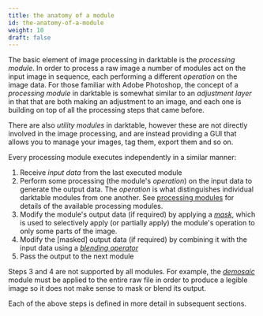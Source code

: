 ```yaml
---
title: the anatomy of a module
id: the-anatomy-of-a-module
weight: 10
draft: false
---
```


The basic element of image processing in darktable is the _processing module_. In order to process a raw image a number of modules act on the input image in sequence, each performing a different _operation_ on the image data. For those familiar with Adobe Photoshop, the concept of a _processing module_ in darktable is somewhat similar to an _adjustment layer_ in that that are both making an adjustment to an image, and each one is building on top of all the processing steps that came before.

There are also _utility modules_ in darktable, however these are not directly involved in the image processing, and are instead providing a GUI that allows you to manage your images, tag them, export them and so on.

Every processing module executes independently in a similar manner:

1. Receive _input data_ from the last executed module
2. Perform some processing (the module's _operation_) on the input data to generate the output data. The _operation_ is what distinguishes individual darktable modules from one another. See [processing modules](../../module-reference/processing-modules/_index.md) for details of the available processing modules.
3. Modify the module's output data (if required) by applying a [_mask_](../masking-and-blending/masks/_index.md), which is used to selectively apply (or partially apply) the module's operation to only some parts of the image. 
4. Modify the \[masked\] output data (if required) by combining it with the input data using a [_blending operator_](../masking-and-blending/blend-modes.md)
5. Pass the output to the next module

Steps 3 and 4 are not supported by all modules. For example, the [_demosaic_](../../../module-reference/processing-modules/demosaic.md) module must be applied to the entire raw file in order to produce a legible image so it does not make sense to mask or blend its output.

Each of the above steps is defined in more detail in subsequent sections.
